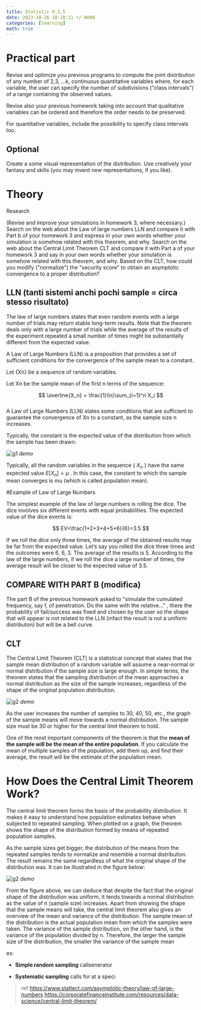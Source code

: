 ```yaml
---
title: Statistic H_3.5
date: 2023-10-26 18:18:11 +/-0000
categories: [learning]
math: true
---
```



# Practical part 

Revise and optimize you previous programs to compute the joint distribution of any number of 2,3, ...k, continuous quantitative variables
where, for each variable, the user can specify the number of subdivisions ("class intervals") of a range containing the observed values.

Revise also your previous homework taking into account that qualitative variables can be ordered and therefore the order needs to be preserved.

For quantitative variables, include the possibility to specify class intervals too.


## Optional
Create a some visual representation of the distribution. Use creatively your fantasy and skills (you may invent new representations, if you like).


# Theory 

Research

(Revise and improve your simulations in homework 3, where necessary.)
Search on the web about the Law of large numbers LLN and compare it with Part b of your homework 3 and express in your own words whether your simulation is somehow related with this theorem, and why.
Search on the web about the Central Limit Theorem CLT and compare it with Part a of your homework 3 and say in your own words whether your simulation is somehow related with this theorem, and why.
Based on the CLT, how could you modify ("normalize") the "security score" to obtain an asymptotic convergence to a proper distribution?

## LLN (tanti sistemi anchi pochi sample = circa stesso risultato)
The law of large numbers states that even random events with a large number of trials may return stable long-term results. Note that the theorem deals only with a large number of trials while the average of the results of the experiment repeated a small number of times might be substantially different from the expected value. <br>

A Law of Large Numbers (LLN) is a proposition that provides a set of sufficient conditions for the convergence of the sample mean to a constant.

Let {Xn} be a sequence of random variables.

Let Xn be the sample mean of the first n terms of the sequence:

$$
  \overline{X_n} =  \frac{1}{n}\sum_{i=1}^n X_i  
$$
<br>
A Law of Large Numbers (LLN) states some conditions that are sufficient to guarantee the convergence of Xn to a constant, as the sample size n increases.

Typically, the constant is the expected value of the distribution from which the sample has been drawn:

![g1](/assets/statiistics/H3.5/G1.gif)
_demo_

Typically, all the random variables in the sequence { $X_n$ } have the same expected value  $E\left[ X_n \right] = \mu$ . In this case, the constant to which the sample mean converges is mu (which is called population mean).

#Example of Law of Large Numbers

The simplest example of the law of large numbers is rolling the dice. The dice involves six different events with equal probabilities. The expected value of the dice events is:

$$
EV=\frac{1+2+3+4+5+6}{6}=3.5
$$

 

If we roll the dice only three times, the average of the obtained results may be far from the expected value. Let’s say you rolled the dice three times and the outcomes were 6, 6, 3. The average of the results is 5. According to the law of the large numbers, if we roll the dice a large number of times, the average result will be closer to the expected value of 3.5.

## COMPARE WITH PART B (modifica)

The part B of the previous homework asked to "simulate the cumulated frequency, say f, of penetration. Do the same with the relative..." , there the probability of fail/success was fixed and chosen by the user so the shape that will appear is not related to the LLN (infact the result is not a uniform distributon) but will be a bell curve.

## CLT

The Central Limit Theorem (CLT) is a statistical concept that states that the sample mean distribution of a random variable will assume a near-normal or normal distribution if the sample size is large enough. In simple terms, the theorem states that the sampling distribution of the mean approaches a normal distribution as the size of the sample increases, regardless of the shape of the original population distribution. <br>


![g2](/assets/statiistics/h3/normal.png)
_demo_

As the user increases the number of samples to 30, 40, 50, etc., the graph of the sample means will move towards a normal distribution. The sample size must be 30 or higher for the central limit theorem to hold.

One of the most important components of the theorem is that the **mean of the sample will be the mean of the entire population**. If you calculate the mean of multiple samples of the population, add them up, and find their average, the result will be the estimate of the population mean. <br>

# How Does the Central Limit Theorem Work? 
The central limit theorem forms the basis of the probability distribution. It makes it easy to understand how population estimates behave when subjected to repeated sampling. When plotted on a graph, the theorem shows the shape of the distribution formed by means of repeated population samples.

As the sample sizes get bigger, the distribution of the means from the repeated samples tends to normalize and resemble a normal distribution. The result remains the same regardless of what the original shape of the distribution was. It can be illustrated in the figure below:

![g2](/assets/statiistics/H3.5/bell.png)
_demo_

From the figure above, we can deduce that despite the fact that the original shape of the distribution was uniform, it tends towards a normal distribution as the value of n (sample size) increases.
Apart from showing the shape that the sample means will take, the central limit theorem also gives an overview of the mean and variance of the distribution. The sample mean of the distribution is the actual population mean from which the samples were taken.
The variance of the sample distribution, on the other hand, is the variance of the population divided by n. Therefore, the larger the sample size of the distribution, the smaller the variance of the sample mean








es:
- **Simple random sampling** callsenerator 

- **Systematic sampling** calls for at a speci


> ref
> https://www.statlect.com/asymptotic-theory/law-of-large-numbers
> https://corporatefinanceinstitute.com/resources/data-science/central-limit-theorem/
